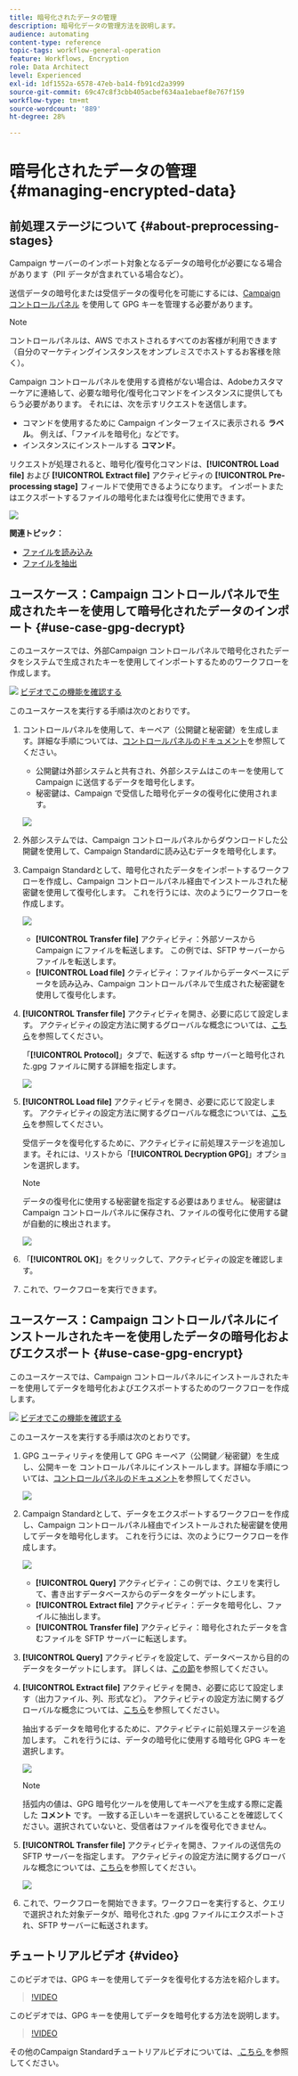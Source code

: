 ```yaml
---
title: 暗号化されたデータの管理
description: 暗号化データの管理方法を説明します。
audience: automating
content-type: reference
topic-tags: workflow-general-operation
feature: Workflows, Encryption
role: Data Architect
level: Experienced
exl-id: 1df1552a-6578-47eb-ba14-fb91cd2a3999
source-git-commit: 69c47c8f3cbb405acbef634aa1ebaef8e767f159
workflow-type: tm+mt
source-wordcount: '889'
ht-degree: 28%

---
```


# 暗号化されたデータの管理 {#managing-encrypted-data}

## 前処理ステージについて {#about-preprocessing-stages}

Campaign サーバーのインポート対象となるデータの暗号化が必要になる場合があります（PII データが含まれている場合など）。

送信データの暗号化または受信データの復号化を可能にするには、[Campaign コントロールパネル](https://experienceleague.adobe.com/docs/control-panel/using/instances-settings/gpg-keys-management.html?lang=ja) を使用して GPG キーを管理する必要があります。

>[!NOTE]
>
>コントロールパネルは、AWS でホストされるすべてのお客様が利用できます（自分のマーケティングインスタンスをオンプレミスでホストするお客様を除く）。

Campaign コントロールパネルを使用する資格がない場合は、Adobeカスタマーケアに連絡して、必要な暗号化/復号化コマンドをインスタンスに提供してもらう必要があります。 それには、次を示すリクエストを送信します。

* コマンドを使用するために Campaign インターフェイスに表示される **ラベル**。 例えば、「ファイルを暗号化」などです。
* インスタンスにインストールする **コマンド**。

リクエストが処理されると、暗号化/復号化コマンドは、**[!UICONTROL Load file]** および **[!UICONTROL Extract file]** アクティビティの **[!UICONTROL Pre-processing stage]** フィールドで使用できるようになります。 インポートまたはエクスポートするファイルの暗号化または復号化に使用できます。

![](assets/preprocessing-encryption.png)

**関連トピック：**

* [ファイルを読み込み](../../automating/using/load-file.md)
* [ファイルを抽出](../../automating/using/extract-file.md)

## ユースケース：Campaign コントロールパネルで生成されたキーを使用して暗号化されたデータのインポート {#use-case-gpg-decrypt}

このユースケースでは、外部Campaign コントロールパネルで暗号化されたデータをシステムで生成されたキーを使用してインポートするためのワークフローを作成します。

![](assets/do-not-localize/how-to-video.png) [ビデオでこの機能を確認する](#video)

このユースケースを実行する手順は次のとおりです。

1. コントロールパネルを使用して、キーペア（公開鍵と秘密鍵）を生成します。詳細な手順については、[コントロールパネルのドキュメント](https://experienceleague.adobe.com/docs/control-panel/using/instances-settings/gpg-keys-management.html?lang=ja#decrypting-data)を参照してください。

   * 公開鍵は外部システムと共有され、外部システムはこのキーを使用して Campaign に送信するデータを暗号化します。
   * 秘密鍵は、Campaign で受信した暗号化データの復号化に使用されます。

   ![](assets/gpg_generate.png)

1. 外部システムでは、Campaign コントロールパネルからダウンロードした公開鍵を使用して、Campaign Standardに読み込むデータを暗号化します。

1. Campaign Standardとして、暗号化されたデータをインポートするワークフローを作成し、Campaign コントロールパネル経由でインストールされた秘密鍵を使用して復号化します。 これを行うには、次のようにワークフローを作成します。

   ![](assets/gpg_workflow.png)

   * **[!UICONTROL Transfer file]** アクティビティ：外部ソースから Campaign にファイルを転送します。 この例では、SFTP サーバーからファイルを転送します。
   * **[!UICONTROL Load file]** クティビティ：ファイルからデータベースにデータを読み込み、Campaign コントロールパネルで生成された秘密鍵を使用して復号化します。

1. **[!UICONTROL Transfer file]** アクティビティを開き、必要に応じて設定します。 アクティビティの設定方法に関するグローバルな概念については、[こちら](../../automating/using/load-file.md)を参照してください。

   「**[!UICONTROL Protocol]**」タブで、転送する sftp サーバーと暗号化された.gpg ファイルに関する詳細を指定します。

   ![](assets/gpg_transfer.png)

1. **[!UICONTROL Load file]** アクティビティを開き、必要に応じて設定します。 アクティビティの設定方法に関するグローバルな概念については、[こちら](../../automating/using/load-file.md)を参照してください。

   受信データを復号化するために、アクティビティに前処理ステージを追加します。それには、リストから「**[!UICONTROL Decryption GPG]**」オプションを選択します。

   >[!NOTE]
   >
   >データの復号化に使用する秘密鍵を指定する必要はありません。 秘密鍵はCampaign コントロールパネルに保存され、ファイルの復号化に使用する鍵が自動的に検出されます。

   ![](assets/gpg_load.png)

1. 「**[!UICONTROL OK]**」をクリックして、アクティビティの設定を確認します。

1. これで、ワークフローを実行できます。

## ユースケース：Campaign コントロールパネルにインストールされたキーを使用したデータの暗号化およびエクスポート {#use-case-gpg-encrypt}

このユースケースでは、Campaign コントロールパネルにインストールされたキーを使用してデータを暗号化およびエクスポートするためのワークフローを作成します。

![](assets/do-not-localize/how-to-video.png) [ビデオでこの機能を確認する](#video)

このユースケースを実行する手順は次のとおりです。

1. GPG ユーティリティを使用して GPG キーペア（公開鍵／秘密鍵）を生成し、公開キーを コントロールパネルにインストールします。詳細な手順については、[コントロールパネルのドキュメント](https://experienceleague.adobe.com/docs/control-panel/using/instances-settings/gpg-keys-management.html?lang=ja#encrypting-data)を参照してください。

   ![](assets/gpg_install.png)

1. Campaign Standardとして、データをエクスポートするワークフローを作成し、Campaign コントロールパネル経由でインストールされた秘密鍵を使用してデータを暗号化します。 これを行うには、次のようにワークフローを作成します。

   ![](assets/gpg-workflow-export.png)

   * **[!UICONTROL Query]** アクティビティ：この例では、クエリを実行して、書き出すデータベースからのデータをターゲットにします。
   * **[!UICONTROL Extract file]** アクティビティ：データを暗号化し、ファイルに抽出します。
   * **[!UICONTROL Transfer file]** アクティビティ：暗号化されたデータを含むファイルを SFTP サーバーに転送します。

1. **[!UICONTROL Query]** アクティビティを設定して、データベースから目的のデータをターゲットにします。 詳しくは、[この節](../../automating/using/query.md)を参照してください。

1. **[!UICONTROL Extract file]** アクティビティを開き、必要に応じて設定します（出力ファイル、列、形式など）。 アクティビティの設定方法に関するグローバルな概念については、[こちら](../../automating/using/extract-file.md)を参照してください。

   抽出するデータを暗号化するために、アクティビティに前処理ステージを追加します。 これを行うには、データの暗号化に使用する暗号化 GPG キーを選択します。

   ![](assets/gpg-extract-stage.png)

   >[!NOTE]
   >
   >括弧内の値は、GPG 暗号化ツールを使用してキーペアを生成する際に定義した **コメント** です。 一致する正しいキーを選択していることを確認してください。選択されていないと、受信者はファイルを復号化できません。

1. **[!UICONTROL Transfer file]** アクティビティを開き、ファイルの送信先の SFTP サーバーを指定します。 アクティビティの設定方法に関するグローバルな概念については、[こちら](../../automating/using/transfer-file.md)を参照してください。

   ![](assets/gpg-transfer-encrypt.png)

1. これで、ワークフローを開始できます。ワークフローを実行すると、クエリで選択された対象データが、暗号化された .gpg ファイルにエクスポートされ、SFTP サーバーに転送されます。

## チュートリアルビデオ {#video}

このビデオでは、GPG キーを使用してデータを復号化する方法を紹介します。

>[!VIDEO](https://video.tv.adobe.com/v/35753?quality=12)

このビデオでは、GPG キーを使用してデータを暗号化する方法を説明します。

>[!VIDEO](https://video.tv.adobe.com/v/36380?quality=12)

その他のCampaign Standardチュートリアルビデオについては、[ こちら ](https://experienceleague.adobe.com/docs/campaign-standard-learn/tutorials/overview.html?lang=ja) を参照してください。
